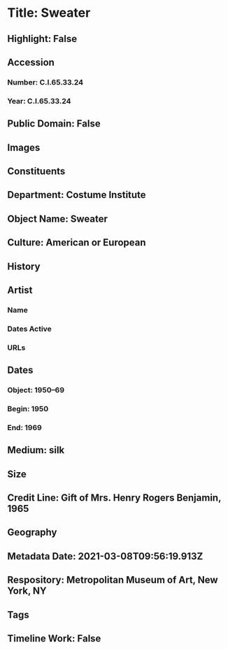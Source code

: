 # Title: Sweater
## Highlight: False
## Accession
### Number: C.I.65.33.24
### Year: C.I.65.33.24
## Public Domain: False
## Images
## Constituents
## Department: Costume Institute
## Object Name: Sweater
## Culture: American or European
## History
## Artist
### Name
### Dates Active
### URLs
## Dates
### Object: 1950–69
### Begin: 1950
### End: 1969
## Medium: silk
## Size
## Credit Line: Gift of Mrs. Henry Rogers Benjamin, 1965
## Geography
## Metadata Date: 2021-03-08T09:56:19.913Z
## Respository: Metropolitan Museum of Art, New York, NY
## Tags
## Timeline Work: False